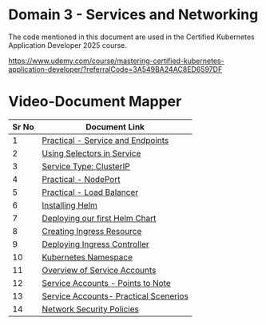 # Domain 3 - Services and Networking

The code mentioned in this document are used in the Certified Kubernetes Application Developer 2025 course.

https://www.udemy.com/course/mastering-certified-kubernetes-application-developer/?referralCode=3A549BA24AC8ED6597DF

# Video-Document Mapper

| Sr No | Document Link |
| ------ | ------ |
| 1 | [Practical - Service and Endpoints][PlDa] |
| 2 | [Using Selectors in Service][PlDb] |
| 3 | [Service Type: ClusterIP][PlDc] |
| 4 | [Practical - NodePort][PlDd] |
| 5 | [Practical - Load Balancer][PlDe]
| 6 | [Installing Helm][PlDf] |
| 7 | [Deploying our first Helm Chart][PlDg] |
| 8 | [Creating Ingress Resource][PlDh] |
| 9 | [Deploying  Ingress Controller][PlDi] |
| 10 | [Kubernetes Namespace][PlDj] |
| 11 | [Overview of Service Accounts][PlDk] |
| 12 | [Service Accounts - Points to Note][PlDl] |
| 13 | [Service Accounts- Practical Scenerios][PlDm] |
| 14 | [Network Security Policies][PlDn] |


[PlDa]: <./service-endpoints.md>
[PlDb]: <./service-selector.md>
[PlDc]: <./cluster-ip.md>
[PlDd]: <./nodeport.md>
[PlDe]: <./loadbalancer.md>
[PlDf]: <./install-helm.md>      
[PlDg]: <./first-helm-chart.md>
[PlDh]: <./ingress.md>
[PlDi]: <./deploy-ingress-controller.md>
[PlDj]: <./namespace.md>
[PlDk]: <./service-account.md>
[PlDl]: <./sa-pointers.md>
[PlDm]: <./sa-practical.md>
[PlDn]: <./nsp-deny-pod.yaml>
